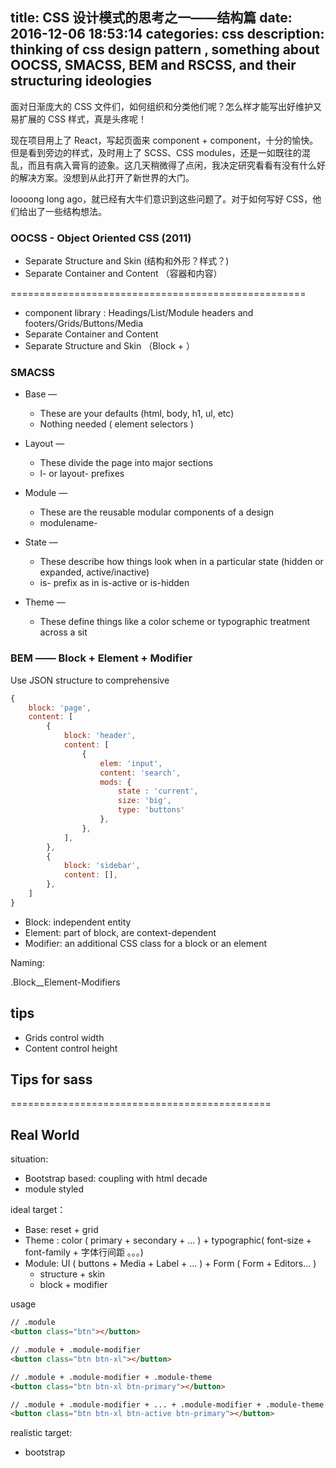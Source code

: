 title:  CSS 设计模式的思考之一——结构篇
date: 2016-12-06 18:53:14
categories: css
description: thinking of css design pattern , something about OOCSS, SMACSS, BEM and RSCSS, and their structuring ideologies
---

面对日渐庞大的 CSS 文件们，如何组织和分类他们呢？怎么样才能写出好维护又易扩展的 CSS 样式，真是头疼呢！
<!-- more -->

现在项目用上了 React，写起页面来 component + component，十分的愉快。但是看到旁边的样式，及时用上了 SCSS、CSS modules，还是一如既往的混乱，而且有病入膏肓的迹象。这几天稍微得了点闲，我决定研究看看有没有什么好的解决方案。没想到从此打开了新世界的大门。

loooong long ago，就已经有大牛们意识到这些问题了。对于如何写好 CSS，他们给出了一些结构想法。

### OOCSS - Object Oriented CSS (2011)
- Separate Structure and Skin (结构和外形？样式？)
- Separate Container and Content （容器和内容）

===================================================

- component library : Headings/List/Module headers and footers/Grids/Buttons/Media
- Separate Container and Content 
- Separate Structure and Skin （Block + ）




### SMACSS

- Base — 
	- These are your defaults (html, body, h1, ul, etc)
	-  Nothing needed ( element selectors )

- Layout — 
	- These divide the page into major sections
	- l- or layout- prefixes

- Module — 
	- These are the reusable modular components of a design
	- modulename-

- State — 
	- These describe how things look when in a particular state (hidden or expanded, active/inactive)
	- is- prefix as in is-active or is-hidden

- Theme — 
	- These define things like a color scheme or typographic treatment across a sit
	
	



### BEM —— Block + Element + Modifier

Use JSON structure to comprehensive

```javascript
{
	block: 'page',
	content: [
		{
			block: 'header',
			content: [
				{ 
					elem: 'input', 
					content: 'search',
					mods: { 
						state : 'current',
						size: 'big',
						type: 'buttons'
					},
				},
			],
		},
		{
			block: 'sidebar',
			content: [],
		},
	]
}
```


- Block: independent entity
- Element: part of block, are context-dependent
- Modifier: an additional CSS class for a block or an element



Naming:

.Block__Element-Modifiers


## tips

- Grids control width
- Content control height 

## Tips for sass

=============================================

## Real World

situation:

- Bootstrap based: coupling with html decade
- module styled

ideal target：

- Base: reset + grid 
- Theme : color ( primary + secondary + ...  ) + typographic( font-size + font-family + 字体行间距 。。。)
- Module: UI ( buttons + Media + Label + ... ) + Form ( Form + Editors... )
	- structure + skin 
	- block + modifier

usage 

```html
// .module 
<button class="btn"></button>

// .module + .module-modifier
<button class="btn btn-xl"></button>

// .module + .module-modifier + .module-theme
<button class="btn btn-xl btn-primary"></button>

// .module + .module-modifier + ... + .module-modifier + .module-theme
<button class="btn btn-xl btn-active btn-primary"></button>

```





realistic target:

- bootstrap

